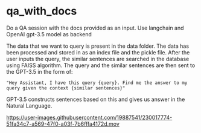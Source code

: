 # qa_with_docs
Do a QA session with the docs provided as an input. Use langchain and OpenAI gpt-3.5 model as backend

The data that we want to query is present in the data folder. The data has been processed and stored in as an index file and the pickle file. After the user inputs the query, the similar sentences are searched in the database using FAISS algorithm. The query and the similar sentences are then sent to the GPT-3.5 in the form of:

```
"Hey Assistant, I have this query {query}. Find me the answer to my query given the context {similar sentences}"
```

GPT-3.5 constructs sentences based on this and gives us answer in the Natural Language.


https://user-images.githubusercontent.com/19887541/230017774-51fa34c7-a569-47f0-a03f-7b6fffa4172d.mov

